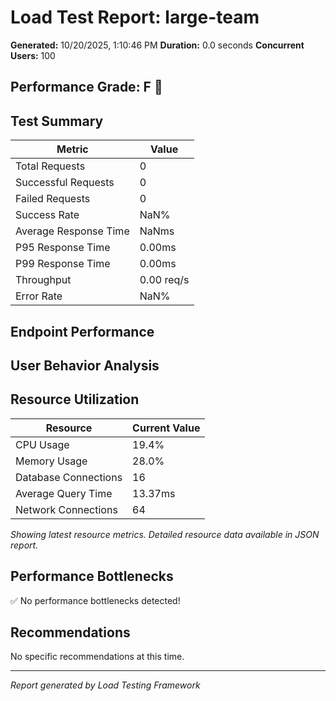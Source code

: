 # Load Test Report: large-team

**Generated:** 10/20/2025, 1:10:46 PM
**Duration:** 0.0 seconds
**Concurrent Users:** 100

## Performance Grade: F 🔴

## Test Summary

| Metric | Value |
|--------|-------|
| Total Requests | 0 |
| Successful Requests | 0 |
| Failed Requests | 0 |
| Success Rate | NaN% |
| Average Response Time | NaNms |
| P95 Response Time | 0.00ms |
| P99 Response Time | 0.00ms |
| Throughput | 0.00 req/s |
| Error Rate | NaN% |

## Endpoint Performance



## User Behavior Analysis



## Resource Utilization


| Resource | Current Value |
|----------|---------------|
| CPU Usage | 19.4% |
| Memory Usage | 28.0% |
| Database Connections | 16 |
| Average Query Time | 13.37ms |
| Network Connections | 64 |

*Showing latest resource metrics. Detailed resource data available in JSON report.*
    

## Performance Bottlenecks

✅ No performance bottlenecks detected!




## Recommendations

No specific recommendations at this time.

---

*Report generated by Load Testing Framework*